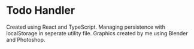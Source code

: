 # Todo Handler

Created using React and TypeScript. Managing persistence with localStorage in seperate utility file. Graphics created by me using Blender and Photoshop.
